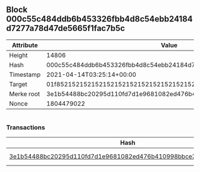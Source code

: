 ## Block 000c55c484ddb6b453326fbb4d8c54ebb24184d7277a78d47de5665f1fac7b5c

Attribute | Value
--- | ---
Height | 14806
Hash | 000c55c484ddb6b453326fbb4d8c54ebb24184d7277a78d47de5665f1fac7b5c
Timestamp | 2021-04-14T03:25:14+00:00
Target | 01f8521521521521521521521521521521521521521521521521521521521521
Merke root | 3e1b54488bc20295d110fd7d1e9681082ed476b410998bbce3ecda33ae5dbec8
Nonce | 1804479022

```

```

### Transactions

Hash | Amount
--- | ---
[3e1b54488bc20295d110fd7d1e9681082ed476b410998bbce3ecda33ae5dbec8](3e1b54488bc20295d110fd7d1e9681082ed476b410998bbce3ecda33ae5dbec8.md) | 10.00000000 SKEPTI 
